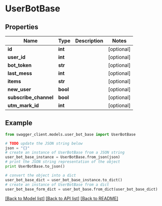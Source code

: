# UserBotBase


## Properties

Name | Type | Description | Notes
------------ | ------------- | ------------- | -------------
**id** | **int** |  | [optional] 
**user_id** | **int** |  | [optional] 
**bot_token** | **str** |  | [optional] 
**last_mess** | **int** |  | [optional] 
**items** | **str** |  | [optional] 
**new_user** | **bool** |  | [optional] 
**subscribe_channel** | **bool** |  | [optional] 
**utm_mark_id** | **int** |  | [optional] 

## Example

```python
from swagger_client.models.user_bot_base import UserBotBase

# TODO update the JSON string below
json = "{}"
# create an instance of UserBotBase from a JSON string
user_bot_base_instance = UserBotBase.from_json(json)
# print the JSON string representation of the object
print UserBotBase.to_json()

# convert the object into a dict
user_bot_base_dict = user_bot_base_instance.to_dict()
# create an instance of UserBotBase from a dict
user_bot_base_form_dict = user_bot_base.from_dict(user_bot_base_dict)
```
[[Back to Model list]](../README.md#documentation-for-models) [[Back to API list]](../README.md#documentation-for-api-endpoints) [[Back to README]](../README.md)
